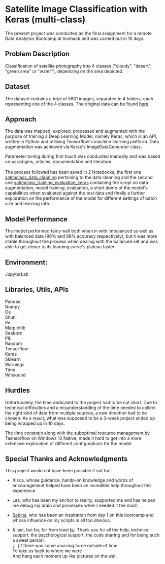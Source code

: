 # Satellite Image Classification with Keras (multi-class)

The present project was conducted as the final assignment for a remote Data Analytics Bootcamp at Ironhack and was carried out in 10 days.

## Problem Description
Classification of satellite photography into 4 classes ("cloudy", "desert", "green area" or "water"), depending on the area depicted.

## Dataset
The dataset contains a total of 5631 images, separated in 4 folders, each representing one of the 4 classes. The original data can be found [here](https://www.kaggle.com/datasets/mahmoudreda55/satellite-image-classification).

## Approach
The data was mapped, explored, processed and augmented with the purpose of training a Deep Learning Model, namely Keras, which is an API, written in Python and utilising Tensorflow's machine learning platform. Data augmentation was achieved via Keras's ImageDataGenerator class.

Parameter tuning during first touch was conducted manually and was based on paradigms, articles, documentation and literature.
<br>
<br>The process followed has been saved in 2 Notebooks,  the first one [satimclass_data_cleaning](https://github.com/Evangelos-Z/Ironhack_Final_Project-Sat_Img_Class/blob/main/satimclass_data_cleaning.ipynb) pertaining to the data cleaning and the second one [satimclass_training_evaluation_keras](https://github.com/Evangelos-Z/Ironhack_Final_Project-Sat_Img_Class/blob/main/satimclass_training_evaluation_keras.ipynb) containing the script on data augmentation, model training, evaluation, a short demo of the model's capabilities when evaluated against the test data and finally a further exploration on the performance of the model for different settings of batch size and learning rate.

## Model Performance
The model performed fairly well both when in with imbalanced as well as with balanced data (96% and 98% accuracy respectively), but it was more stable throughout the process when dealing with the balanced set and was able to get closer to its learning curve's plateau faster. 

## Environment:

JupyterLab

## Libraries, Utils, APIs

Pandas<br>
Numpy<br>
Os<br>
Shutil<br>
Re<br>
Matplotlib<br>
Seaborn<br>
PIL<br>
Random<br>
Tensorflow<br>
Keras<br>
Sklearn<br>
Warnings<br>
Time<br>
Winsound<br>


## Hurdles
Unfortunately, the time dedicated to the project had to be cut short. Due to technical difficulties and a misunderstanding of the time needed to collect the right kind of data from multiple sources, a new direction had to be chosen. As a result, what was supposed to be a 3-week project ended up being wrapped up in 10 days.

The time constrain along with the suboptimal resource management by Tesnsorflow on Windows 10 Native, made it hard to get into a more extensive exploration of different configurations for the model.

## Special Thanks and Acknowledgments

This project would not have been possible if not for:

- Xisca, whose guidance, hands-on knowledge and words of encouragement helped have been an incredible help throughout this experience.

- Laz, who has been my anchor to reality, supported me and has helped me debug my brain and processes when I needed it the most.

- [Sabina](https://github.com/sabinagio), who has been an inspiration from day 1 on this bootcamp and whose influence on my scripts is all too obvious.

- & last, but far, far from least [Isi](https://github.com/isi-mube). Thank you for all the help, technical support, the psychological support, the code sharing and for being such a sweet person.         																				<br>[...]If there was some amazing force outside of time
																						<br>To take us back to where we were
																								<br>And hang each moment up like pictures on the wall.

 
